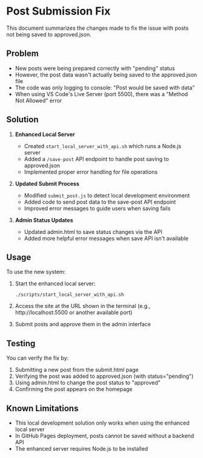 # Post Submission Fix

This document summarizes the changes made to fix the issue with posts not being saved to approved.json.

## Problem

- New posts were being prepared correctly with "pending" status
- However, the post data wasn't actually being saved to the approved.json file
- The code was only logging to console: "Post would be saved with data"
- When using VS Code's Live Server (port 5500), there was a "Method Not Allowed" error

## Solution

1. **Enhanced Local Server**
   - Created `start_local_server_with_api.sh` which runs a Node.js server
   - Added a `/save-post` API endpoint to handle post saving to approved.json
   - Implemented proper error handling for file operations

2. **Updated Submit Process**
   - Modified `submit_post.js` to detect local development environment
   - Added code to send post data to the save-post API endpoint
   - Improved error messages to guide users when saving fails

3. **Admin Status Updates**
   - Updated admin.html to save status changes via the API
   - Added more helpful error messages when save API isn't available

## Usage

To use the new system:

1. Start the enhanced local server:
   ```
   ./scripts/start_local_server_with_api.sh
   ```

2. Access the site at the URL shown in the terminal (e.g., http://localhost:5500 or another available port)

3. Submit posts and approve them in the admin interface

## Testing

You can verify the fix by:

1. Submitting a new post from the submit.html page
2. Verifying the post was added to approved.json (with status="pending")
3. Using admin.html to change the post status to "approved"
4. Confirming the post appears on the homepage

## Known Limitations

- This local development solution only works when using the enhanced local server
- In GitHub Pages deployment, posts cannot be saved without a backend API
- The enhanced server requires Node.js to be installed

